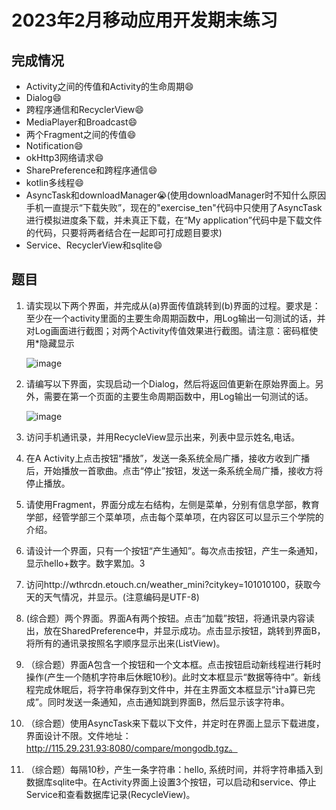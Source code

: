 # 2023年2月移动应用开发期末练习

## 完成情况

- Activity之间的传值和Activity的生命周期:smile:
- Dialog:smile:
- 跨程序通信和RecyclerView:smile:
- MediaPlayer和Broadcast:smile:
- 两个Fragment之间的传值:smile:
- Notification:smile:
- okHttp3网络请求:smile:
- SharePreference和跨程序通信:smile:
- kotlin多线程:smile:
- AsyncTask和downloadManager:sob:(使用downloadManager时不知什么原因手机一直提示“下载失败”，现在的"exercise_ten"代码中只使用了AsyncTask进行模拟进度条下载，并未真正下载，在“My application”代码中是下载文件的代码，只要将两者结合在一起即可打成题目要求)
- Service、RecyclerView和sqlite:smile:

## 题目

1. 请实现以下两个界面，并完成从(a)界面传值跳转到(b)界面的过程。要求是：至少在一个activity里面的主要生命周期函数中，用Log输出一句测试的话，并对Log画面进行截图；对两个Activity传值效果进行截图。请注意：密码框使用*隐藏显示

   ![image](https://user-images.githubusercontent.com/100272100/216392633-dc2e8c1c-ecde-4fd1-8636-299c2df2c30b.png)

2. 请编写以下界面，实现启动一个Dialog，然后将返回值更新在原始界面上。另外，需要在第一个页面的主要生命周期函数中，用Log输出一句测试的话。

   ![image](https://user-images.githubusercontent.com/100272100/216392657-12f7389d-d8b6-47b5-a2c7-1b1fec4b4c9d.png)

3. 访问手机通讯录，并用RecycleView显示出来，列表中显示姓名,电话。

4. 在A Activity上点击按钮“播放”，发送一条系统全局广播，接收方收到广播后，开始播放一首歌曲。点击“停止”按钮，发送一条系统全局广播，接收方将停止播放。

5. 请使用Fragment，界面分成左右结构，左侧是菜单，分别有信息学部，教育学部，经管学部三个菜单项，点击每个菜单项，在内容区可以显示三个学院的介绍。

6. 请设计一个界面，只有一个按钮“产生通知”。每次点击按钮，产生一条通知，显示hello+数字。数字累加。3

7. 访问http://wthrcdn.etouch.cn/weather_mini?citykey=101010100，获取今天的天气情况，并显示。(注意编码是UTF-8)

8. (综合题）两个界面。界面A有两个按钮。点击“加载”按钮，将通讯录内容读出，放在SharedPreference中，并显示成功。点击显示按钮，跳转到界面B，将所有的通讯录按照名字顺序显示出来(ListView)。

9. （综合题）界面A包含一个按钮和一个文本框。点击按钮启动新线程进行耗时操作(产生一个随机字符串后休眠10秒)。此时文本框显示“数据等待中”。新线程完成休眠后，将字符串保存到文件中，并在主界面文本框显示“计a算已完成”。同时发送一条通知，点击通知跳到界面B，然后显示该字符串。

10. （综合题）使用AsyncTask来下载以下文件，并定时在界面上显示下载进度，界面设计不限。文件地址：http://115.29.231.93:8080/compare/mongodb.tgz。

11. （综合题）每隔10秒，产生一条字符串：hello, 系统时间，并将字符串插入到数据库sqlite中。在Activity界面上设置3个按钮，可以启动和service、停止Service和查看数据库记录(RecycleView)。

